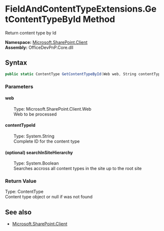 # FieldAndContentTypeExtensions.GetContentTypeById Method  
Return content type by Id  

**Namespace:** [Microsoft.SharePoint.Client](Microsoft.SharePoint.Client.md)  
**Assembly:** OfficeDevPnP.Core.dll  
## Syntax
```C#
public static ContentType GetContentTypeById(Web web, String contentTypeId, Boolean searchInSiteHierarchy)
```
### Parameters
#### web  
&emsp;&emsp;Type: Microsoft.SharePoint.Client.Web  
&emsp;&emsp;Web to be processed  

#### contentTypeId  
&emsp;&emsp;Type: System.String  
&emsp;&emsp;Complete ID for the content type  

#### (optional) searchInSiteHierarchy  
&emsp;&emsp;Type: System.Boolean  
&emsp;&emsp;Searches accross all content types in the site up to the root site  

### Return Value
Type: ContentType  
Content type object or null if was not found

## See also
- [Microsoft.SharePoint.Client](Microsoft.SharePoint.Client.md)
